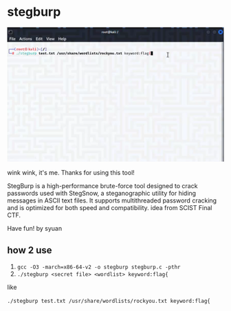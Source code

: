 # stegburp

[![預覽](https://github.com/Morexsyan/stegburp/raw/main/preview.png)](https://github.com/Morexsyan/stegburp/raw/main/test.mp4)


wink wink, it's me.
Thanks for using this tool!

StegBurp is a high-performance brute-force tool designed to crack passwords used with StegSnow, a steganographic utility for hiding messages in ASCII text files.
It supports multithreaded password cracking and is optimized for both speed and compatibility.
idea from SCIST Final CTF.

Have fun!
by syuan
## how 2 use
1. `gcc -O3 -march=x86-64-v2 -o stegburp stegburp.c -pthr`
2. `./stegburp <secret file> <wordlist> keyword:flag{`

like

`./stegburp test.txt /usr/share/wordlists/rockyou.txt keyword:flag{`


